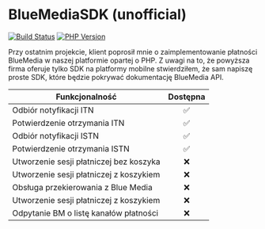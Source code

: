 # BlueMediaSDK (unofficial)
[![Build Status](https://img.shields.io/travis/michalrokita/BlueMediaSDK.svg?style=for-the-badge&logo=travis)](https://travis-ci.org/michalrokita/BlueMediaSDK)
[![PHP Version](https://img.shields.io/packagist/php-v/michalrokita/blue-media-sdk.svg?style=for-the-badge)](https://github.com/michalrokita/BlueMediaSDK)

Przy ostatnim projekcie, klient poprosił mnie o zaimplementowanie płatności BlueMedia w naszej platformie opartej o PHP. Z uwagi na to, że powyższa firma oferuje tylko SDK na platformy mobilne stwierdziłem, że sam napiszę proste SDK, które będzie pokrywać dokumentację BlueMedia API.

| Funkcjonalność  | Dostępna |
|--|:--:|
| Odbiór notyfikacji ITN | ✅ |
|Potwierdzenie otrzymania ITN| ✅ |
| Odbiór notyfikacji ISTN | ✅ |
|Potwierdzenie otrzymania ISTN| ✅ |
|Utworzenie sesji płatniczej bez koszyka|❌|
|Utworzenie sesji płatniczej z koszykiem|❌|
|Obsługa przekierowania z Blue Media|❌|
|Utworzenie sesji płatniczej z koszykiem|❌|
|Odpytanie BM o listę kanałów płatności|❌|
